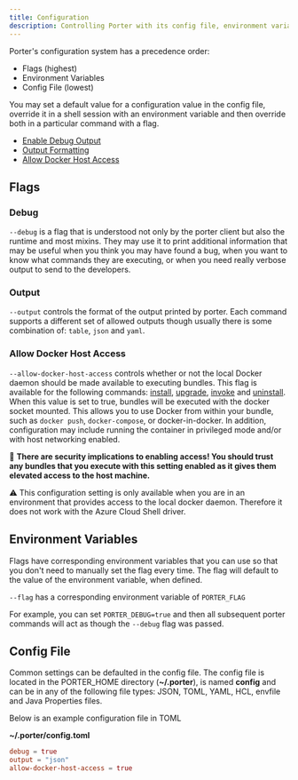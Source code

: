 ```yaml
---
title: Configuration
description: Controlling Porter with its config file, environment variables and flags
---
```


Porter's configuration system has a precedence order:

* Flags (highest)
* Environment Variables
* Config File (lowest)

You may set a default value for a configuration value in the config file,
override it in a shell session with an environment variable and then override
both in a particular command with a flag.

* [Enable Debug Output](#debug)
* [Output Formatting](#output)
* [Allow Docker Host Access](#allow-docker-host-access)

## Flags

### Debug

`--debug` is a flag that is understood not only by the porter client but also the
runtime and most mixins. They may use it to print additional information that
may be useful when you think you may have found a bug, when you want to know
what commands they are executing, or when you need really verbose output to send
to the developers.

### Output

`--output` controls the format of the output printed by porter. Each command
supports a different set of allowed outputs though usually there is some
combination of: `table`, `json` and `yaml`.

### Allow Docker Host Access

`--allow-docker-host-access` controls whether or not the local Docker daemon
should be made available to executing bundles. This flag is available for the
following commands: [install], [upgrade], [invoke] and [uninstall]. When this
value is set to true, bundles will be executed with the docker socket mounted.
This allows you to use Docker from within your bundle, such as `docker push`,
`docker-compose`, or docker-in-docker. In addition, configuration may include
running the container in privileged mode and/or with host networking enabled. 

🚨 **There are security implications to enabling access! You should trust any
bundles that you execute with this setting enabled as it gives them elevated 
access to the host machine.**

⚠️️ This configuration setting is only available when you are in an environment 
that provides access to the local docker daemon. Therefore it does not work with
the Azure Cloud Shell driver.

## Environment Variables

Flags have corresponding environment variables that you can use so that you
don't need to manually set the flag every time. The flag will default to the
value of the environment variable, when defined.

`--flag` has a corresponding environment variable of `PORTER_FLAG`

For example, you can set `PORTER_DEBUG=true` and then all subsequent porter
commands will act as though the `--debug` flag was passed.

## Config File

Common settings can be defaulted in the config file. The config file is located in
the PORTER_HOME directory (**~/.porter**), is named **config** and can be in any
of the following file types: JSON, TOML, YAML, HCL, envfile and Java Properties
files.

Below is an example configuration file in TOML

**~/.porter/config.toml**
```toml
debug = true
output = "json"
allow-docker-host-access = true
```

[install]: /cli/porter_install/
[upgrade]: /cli/porter_upgrade/
[invoke]: /cli/porter_invoke/
[uninstall]: /cli/porter_uninstall/